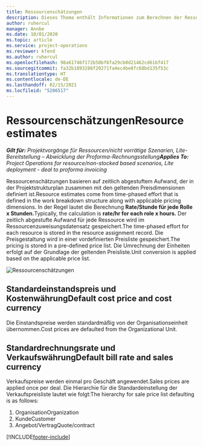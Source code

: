 ```yaml
---
title: Ressourcenschätzungen
description: Dieses Thema enthält Informationen zum Berechnen der Ressourcenschätzungen in Project Operations.
author: ruhercul
manager: Annbe
ms.date: 10/01/2020
ms.topic: article
ms.service: project-operations
ms.reviewer: kfend
ms.author: ruhercul
ms.openlocfilehash: 98a61746f172b50bf6fa29cb0d21462cd616f417
ms.sourcegitcommit: fa32b1893286f20271fa4ec4be8fc68bd135f53c
ms.translationtype: HT
ms.contentlocale: de-DE
ms.lasthandoff: 02/15/2021
ms.locfileid: "5286517"
---
```

# <a name="resource-estimates"></a><span data-ttu-id="19fd3-103">Ressourcenschätzungen</span><span class="sxs-lookup"><span data-stu-id="19fd3-103">Resource estimates</span></span>

<span data-ttu-id="19fd3-104">_**Gilt für:** Projektvorgänge für Ressourcen/nicht vorrätige Szenarien, Lite-Bereitstellung – Abwicklung der Proforma-Rechnungsstellung_</span><span class="sxs-lookup"><span data-stu-id="19fd3-104">_**Applies To:** Project Operations for resource/non-stocked based scenarios, Lite deployment - deal to proforma invoicing_</span></span>

<span data-ttu-id="19fd3-105">Ressourcenschätzungen basieren auf zeitlich abgestuftem Aufwand, der in der Projektstrukturplan zusammen mit den geltenden Preisdimensionen definiert ist.</span><span class="sxs-lookup"><span data-stu-id="19fd3-105">Resource estimates come from time-phased effort that is defined in the work breakdown structure along with applicable pricing dimensions.</span></span> <span data-ttu-id="19fd3-106">In der Regel lautet die Berechnung **Rate/Stunde für jede Rolle x Stunden.**</span><span class="sxs-lookup"><span data-stu-id="19fd3-106">Typically, the calculation is **rate/hr for each role x hours.**</span></span> <span data-ttu-id="19fd3-107">Der zeitlich abgestufte Aufwand für jede Ressource wird im Ressourcenzuweisungsdatensatz gespeichert.</span><span class="sxs-lookup"><span data-stu-id="19fd3-107">The time-phased effort for each resource is stored in the resource assignment record.</span></span> <span data-ttu-id="19fd3-108">Die Preisgestaltung wird in einer vordefinierten Preisliste gespeichert.</span><span class="sxs-lookup"><span data-stu-id="19fd3-108">The pricing is stored in a pre-defined price list.</span></span> <span data-ttu-id="19fd3-109">Die Umrechnung der Einheiten erfolgt auf der Grundlage der geltenden Preisliste.</span><span class="sxs-lookup"><span data-stu-id="19fd3-109">Unit conversion is applied based on the applicable price list.</span></span>

![Ressourcenschätzungen](./media/navigation12.png)

## <a name="default-cost-price-and-cost-currency"></a><span data-ttu-id="19fd3-111">Standardeinstandspreis und Kostenwährung</span><span class="sxs-lookup"><span data-stu-id="19fd3-111">Default cost price and cost currency</span></span>

<span data-ttu-id="19fd3-112">Die Einstandspreise werden standardmäßig von der Organisationseinheit übernommen.</span><span class="sxs-lookup"><span data-stu-id="19fd3-112">Cost prices are defaulted from the Organizational Unit.</span></span>

## <a name="default-bill-rate-and-sales-currency"></a><span data-ttu-id="19fd3-113">Standardrechnungsrate und Verkaufswährung</span><span class="sxs-lookup"><span data-stu-id="19fd3-113">Default bill rate and sales currency</span></span>

<span data-ttu-id="19fd3-114">Verkaufspreise werden einmal pro Geschäft angewendet.</span><span class="sxs-lookup"><span data-stu-id="19fd3-114">Sales prices are applied once per deal.</span></span> <span data-ttu-id="19fd3-115">Die Hierarchie für die Standardeinstellung der Verkaufspreisliste lautet wie folgt:</span><span class="sxs-lookup"><span data-stu-id="19fd3-115">The hierarchy for sale price list defaulting is as follows:</span></span>

1. <span data-ttu-id="19fd3-116">Organisation</span><span class="sxs-lookup"><span data-stu-id="19fd3-116">Organization</span></span>
2. <span data-ttu-id="19fd3-117">Kunde</span><span class="sxs-lookup"><span data-stu-id="19fd3-117">Customer</span></span>
3. <span data-ttu-id="19fd3-118">Angebot/Vertrag</span><span class="sxs-lookup"><span data-stu-id="19fd3-118">Quote/contract</span></span>


[!INCLUDE[footer-include](../includes/footer-banner.md)]